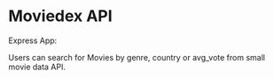 # Moviedex API

Express App:

Users can search for Movies by genre, country or avg_vote from small movie data API.

